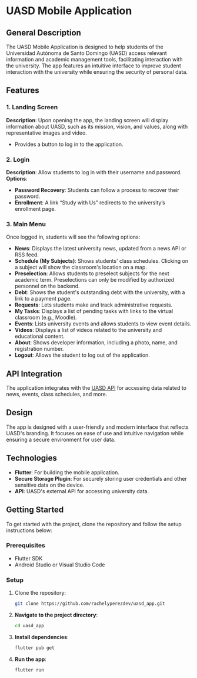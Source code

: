 # UASD Mobile Application

## General Description
The UASD Mobile Application is designed to help students of the Universidad Autónoma de Santo Domingo (UASD) access relevant information and academic management tools, facilitating interaction with the university. The app features an intuitive interface to improve student interaction with the university while ensuring the security of personal data.

## Features

### 1. **Landing Screen**
**Description**: Upon opening the app, the landing screen will display information about UASD, such as its mission, vision, and values, along with representative images and video.  
- Provides a button to log in to the application.

### 2. **Login**
**Description**: Allow students to log in with their username and password.  
**Options**:
- **Password Recovery**: Students can follow a process to recover their password.
- **Enrollment**: A link “Study with Us” redirects to the university’s enrollment page.  

### 3. **Main Menu**
Once logged in, students will see the following options:

- **News**: Displays the latest university news, updated from a news API or RSS feed.
- **Schedule (My Subjects)**: Shows students' class schedules. Clicking on a subject will show the classroom's location on a map.
- **Preselection**: Allows students to preselect subjects for the next academic term. Preselections can only be modified by authorized personnel on the backend.
- **Debt**: Shows the student's outstanding debt with the university, with a link to a payment page.
- **Requests**: Lets students make and track administrative requests.
- **My Tasks**: Displays a list of pending tasks with links to the virtual classroom (e.g., Moodle).
- **Events**: Lists university events and allows students to view event details.
- **Videos**: Displays a list of videos related to the university and educational content.
- **About**: Shows developer information, including a photo, name, and registration number.
- **Logout**: Allows the student to log out of the application.

## API Integration
The application integrates with the [UASD API](https://uasdapi.ia3x.com/swagger/index.html) for accessing data related to news, events, class schedules, and more.

## Design
The app is designed with a user-friendly and modern interface that reflects UASD's branding. It focuses on ease of use and intuitive navigation while ensuring a secure environment for user data.

## Technologies
- **Flutter**: For building the mobile application.
- **Secure Storage Plugin**: For securely storing user credentials and other sensitive data on the device.
- **API**: UASD's external API for accessing university data.

## Getting Started
To get started with the project, clone the repository and follow the setup instructions below:

### Prerequisites
- Flutter SDK
- Android Studio or Visual Studio Code

### Setup
1. Clone the repository:
   ```bash
   git clone https://github.com/rachelyperezdev/uasd_app.git

2. **Navigate to the project directory**:
   ```bash
   cd uasd_app

3. **Install dependencies**:
   ```bash
   flutter pub get

4. **Run the app**:
   ```bash
   flutter run
